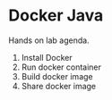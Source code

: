 # Docker Java
Hands on lab agenda.
1. Install Docker
2. Run docker container
3. Build docker image
4. Share docker image
